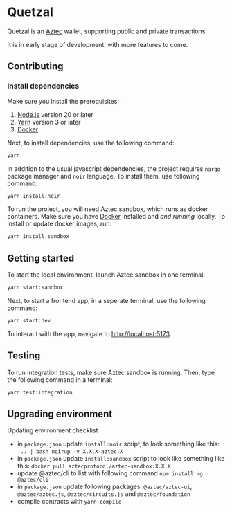 # Quetzal
Quetzal is an [Aztec](https://aztec.network/) wallet, supporting public and private transactions.

It is in early stage of development, with more features to come.

## Contributing

### Install dependencies

Make sure you install the prerequisites:
1. [Node.js](https://nodejs.org/en) version 20 or later
2. [Yarn](https://yarnpkg.com/) version 3 or later
3. [Docker](https://www.docker.com/)

Next, to install dependencies, use the following command:
```bash
yarn
```

In addition to the usual javascript dependencies, the project requires `nargo` package manager and `noir` language.
To install them, use following command:

```bash
yarn install:noir
```

To run the project, you will need Aztec sandbox, which runs as docker containers.
Make sure you have [Docker](https://www.docker.com/) installed and _and running_ locally.
To install or update docker images, run:

```bash
yarn install:sandbox
```

## Getting started

To start the local environment, launch Aztec sandbox in one terminal:

```bash
yarn start:sandbox
```

Next, to start a frontend app, in a seperate terminal, use the following command:

```bash
yarn start:dev
```

To interact with the app, navigate to [http://localhost:5173](http://localhost:5173).

## Testing

To run integration tests, make sure Aztec sandbox is running.
Then, type the following command in a terminal:

```bash
yarn test:integration
```


## Upgrading environment

Updating environment checklist
- in `package.json` update `install:noir` script, to look something like this: `... | bash noirup -v X.X.X-aztec.X`
- in `package.json` update `install:sandbox` script to look like something like this: `docker pull aztecprotocol/aztec-sandbox:X.X.X`
- update @aztec/cli to list with following command `npm install -g @aztec/cli`
- in `package.json` update following packages: `@aztec/aztec-ui`, `@aztec/aztec.js`, `@aztec/circuits.js` and `@aztec/foundation`
- compile contracts with `yarn compile`

